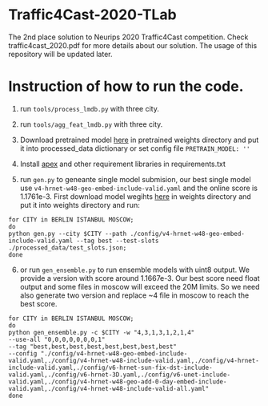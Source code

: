 # Traffic4Cast-2020-TLab
The 2nd place solution to Neurips 2020 Traffic4Cast competition. Check traffic4cast_2020.pdf for more details about our solution. The usage of this repository will be updated later. 

# Instruction of how to run the code.

1. run `tools/process_lmdb.py` with three city.
2. run `tools/agg_feat_lmdb.py` with three city.
3. Download pretrained model [here](https://1drv.ms/u/s!AiK3JSLEIEcGxVutqMS0s01T7czA?e=bJpWDP) in pretrained weights directory and 
put it into processed_data dictionary or set config file `PRETRAIN_MODEL: ''`
4. Install [apex](https://github.com/NVIDIA/apex) and other requirement libraries in requirements.txt

5. run `gen.py` to geneante single model submision, our best single model use `v4-hrnet-w48-geo-embed-include-valid.yaml` and the online score is 1.1761e-3.
First download model wegihts [here](https://1drv.ms/u/s!AiK3JSLEIEcGxVutqMS0s01T7czA?e=bJpWDP) in weights directory and put it into weights directory and run:

```
for CITY in BERLIN ISTANBUL MOSCOW;
do
python gen.py --city $CITY --path ./config/v4-hrnet-w48-geo-embed-include-valid.yaml --tag best --test-slots ./processed_data/test_slots.json;
done
```


6. or run `gen_ensemble.py` to run ensemble models with uint8 output. We provide a version with score around 1.1667e-3. Our best score need float output and some files in moscow will exceed the 20M limits. So we need also generate two version and replace ~4 file in moscow to reach the best score.
```
for CITY in BERLIN ISTANBUL MOSCOW;
do
python gen_ensemble.py -c $CITY -w "4,3,1,3,1,2,1,4" 
--use-all "0,0,0,0,0,0,0,1"
--tag "best,best,best,best,best,best,best,best"
--config "./config/v4-hrnet-w48-geo-embed-include-valid.yaml,./config/v4-hrnet-w48-include-valid.yaml,./config/v4-hrnet-include-valid.yaml,./config/v6-hrnet-sun-fix-dst-include-valid.yaml,./config/v6-hrnet-3D.yaml,./config/v6-unet-include-valid.yaml,./config/v4-hrnet-w48-geo-add-0-day-embed-include-valid.yaml,./config/v4-hrnet-w48-include-valid-all.yaml" 
done
```
